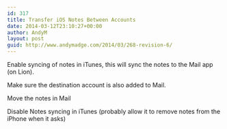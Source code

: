 ```yaml
---
id: 317
title: Transfer iOS Notes Between Accounts
date: 2014-03-12T23:10:27+00:00
author: AndyM
layout: post
guid: http://www.andymadge.com/2014/03/268-revision-6/
---
```

Enable syncing of notes in iTunes, this will sync the notes to the Mail app (on Lion).

Make sure the destination account is also added to Mail.

Move the notes in Mail

Disable Notes syncing in iTunes (probably allow it to remove notes from the iPhone when it asks)